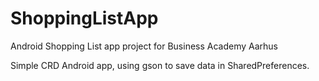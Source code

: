 # ShoppingListApp
Android Shopping List app project for Business Academy Aarhus

Simple CRD Android app, using gson to save data in SharedPreferences.  

